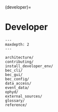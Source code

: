 (developer)=
# Developer

```{toctree}
---
maxdepth: 2
---

architecture/
contributing/
install_developer_env/
bec_cli/
bec_gui/
bec_config/
data_access/
event_data/
ophyd/
external_sources/
glossary/
reference/



